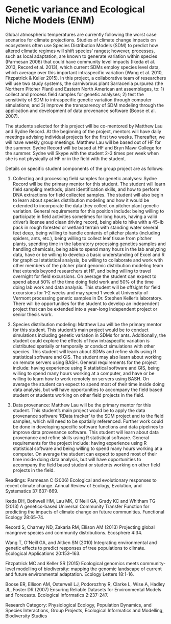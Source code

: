 # Genetic variance and Ecological Niche Models (ENM)

Global atmospheric temperatures are currently following the worst case scenarios for climate projections. Studies of climate change impacts on ecosystems often use Species Distribution Models (SDM) to predict how altered climatic regimes will shift species' ranges; however, processes, such as local adaptation, are known to generate variation within species (Parmesan 2006) that could have community level impacts (Ikeda et al. 2013, Record et al. 2013), which current SDMs employ species level data, which average over this important intraspecific variation (Wang et al. 2010, Fitzpatrick & Keller 2015). In this project, a collaborative team of researchers will use two study systems, the carnivorous plant Sarracenia purpurea (the Northern Pitcher Plant) and Eastern North American ant assemblages, to: 1) collect and process field samples for genetic analyses; 2) test the sensitivity of SDM to intraspecific genetic variation through computer simulations; and 3) improve the transparency of SDM modeling through the application and development of data provenance software (Boose et al. 2007).

The students selected for this project will be co-mentored by Matthew Lau and Sydne Record. At the beginning of the project, mentors will have daily meetings advising individual projects for the first two weeks. Thereafter, we will have weekly group meetings. Matthew Lau will be based out of HF for the summer. Sydne Record will be based at HF and Bryn Mawr College for the summer. Sydne will Skype with the student 2-3 times per week when she is not physically at HF or in the field with the student. 

Details on specific student components of the group project are as follows:

1)	Collecting and processing field samples for genetic analyses: Sydne Record will be the primary mentor for this student. The student will learn field sampling methods, plant identification skills, and how to perform DNA extractions for field collected samples. The student will also begin to learn about species distribution modeling and how it would be extended to incorporate the data they collect on pitcher plant genetic variation. General requirements for this position include: being willing to participate in field activities sometimes for long hours, having a valid driver’s license and clean driving record, being able to hike with a 45-lb pack in rough forested or wetland terrain with standing water several feet deep, being willing to handle contents of pitcher plants (including spiders, ants, etc.), being willing to collect leaf tissue from pitcher plants, spending time in the laboratory processing genetics samples and handling chemicals, being able to spend many hours in the lab analyzing data, have or be willing to develop a basic understanding of Excel and R for graphical statistical analysis, be willing to collaborate and work with other members of the pitcher plant genomic distribution modeling team that extends beyond researchers at HF, and being willing to travel overnight for field excursions. On average the student can expect to spend about 50% of the time doing field work and 50% of the time doing lab work and data analysis. This student will be offsight for field excursions for 1-2 weeks and may spend 1 week at University of Vermont processing genetic samples in Dr. Stephen Keller’s laboratory. There will be opportunities for the student to develop an independent project that can be extended into a year-long independent project or senior thesis work.

2)	Species distribution modeling: Matthew Lau will be the primary mentor for this student. This student’s main project would be to conduct simulations including genetic variation in SDMs for ants. Additionally, the student could explore the effects of how intraspecific variation is distributed spatially or temporally or conduct simulations with other species. This student will learn about SDMs and refine skills using R statistical software and GIS. The student may also learn about working on remote servers using BASH. General requirements for the project include: having experience using R statistical software and GIS, being willing to spend many hours working at a computer, and have or be willing to learn how to work remotely on servers using BASH. On average the student can expect to spend most of their time inside doing data analysis, but will have opportunities to accompany the field based student or students working on other field projects in the field.

3)	Data provenance: Matthew Lau will be the primary mentor for this student. This student’s main project would be to apply the data provenance software ‘RData tracker’ to the SDM project and to the field samples, which will need to be spatially referenced. Further work could be done in developing specific software functions and data pipelines to improve data provenance software. This student will learn about data provenance and refine skills using R statistical software. General requirements for the project include: having experience using R statistical software and being willing to spend many hours working at a computer. On average the student can expect to spend most of their time inside doing data analysis, but will have opportunities to accompany the field based student or students working on other field projects in the field.

Readings:
Parmesan C (2006) Ecological and evolutionary responses to recent climate change. Annual Review of Ecology, Evolution, and Systematics
37:637-669.

Ikeda DH, Bothwell HM, Lau MK, O'Neill GA, Grady KC and Whitham TG (2013) A genetics-based Universal Community Transfer Function for
predicting the impacts of climate change on future
communities. Functional Ecology 28:65–74.

Record S, Charney ND, Zakaria RM, Ellison AM (2013) Projecting global mangrove species and community distributions. Ecosphere 4:34.

Wang T, O'Neill GA, and Aitken SN (2010) Integrating environmental and genetic effects to predict responses of tree populations to climate. Ecological Applications 20:153–163.

Fitzpatrick MC and Keller SR (2015) Ecological genomics meets community-level modelling of biodiversity: mapping the genomic landscape of current and future environmental adaptation. Ecology Letters 18:1-16.

Boose ER, Ellison AM, Osterweil LJ, Podorozhny R, Clarke L, Wise A, Hadley JL, Foster DR (2007) Ensuring Reliable Datasets for Environmental Models and Forecasts. Ecological Informatics 2:237-247.

Research Category: Physiological Ecology, Population Dynamics, and Species Interactions, Group Projects, Ecological Informatics and Modelling, Biodiversity Studies
